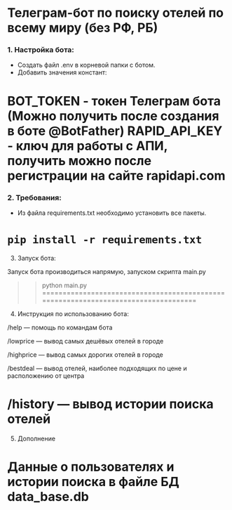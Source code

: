 # Телеграм-бот по поиску отелей по всему миру (без РФ, РБ)

### 1. Настройка бота:

- Создать файл .env в корневой папки с ботом.
- Добавить значения констант:

BOT_TOKEN - токен Телеграм бота (Можно получить после создания в боте @BotFather)
RAPID_API_KEY - ключ для работы с АПИ, получить можно после регистрации на сайте rapidapi.com
===================================================================================
### 2. Требования:

- Из файла requirements.txt необходимо установить все пакеты.

``` pip install -r requirements.txt ```
===================================================================================
3. Запуск бота:

Запуск бота производиться напрямую, запуском скрипта main.py

>> python main.py
===================================================================================
4. Инструкция по использованию бота:

/help — помощь по командам бота

/lowprice — вывод самых дешёвых отелей в городе

/highprice — вывод самых дорогих отелей в городе

/bestdeal — вывод отелей, наиболее подходящих по цене и расположению от центра

/history — вывод истории поиска отелей
===================================================================================
5. Дополнение

Данные о пользователях и истории поиска в файле БД data_base.db
===================================================================================
